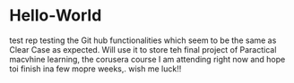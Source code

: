 # Hello-World
test rep
testing the Git hub functionalities which seem to be the same as Clear Case as expected.
Will use it to store teh final project of Paractical macvhine learning, the corusera course I am attending right now and hope toi finish ina  few mopre weeks,. wish me luck!!
